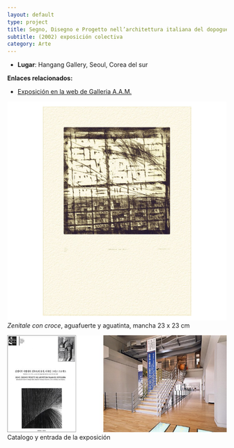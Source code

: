 ```yaml
---
layout: default 
type: project
title: Segno, Disegno e Progetto nell’architettura italiana del dopoguerra  
subtitle: (2002) exposición colectiva
category: Arte
---
```


- **Lugar**: Hangang Gallery, Seoul, Corea del sur

**Enlaces relacionados:**

- [Exposición en la web de Galleria A.A.M.](http://www.aamgalleria.it/la-galleria.php?id=584-Extramoenia-Attivita-esterne-della-Galleria-A.A.M.)

![](01.jpg)
*Zenitale con croce*, aguafuerte y aguatinta, mancha 23 x 23 cm

![](02.jpg)
Catalogo y entrada de la exposición
